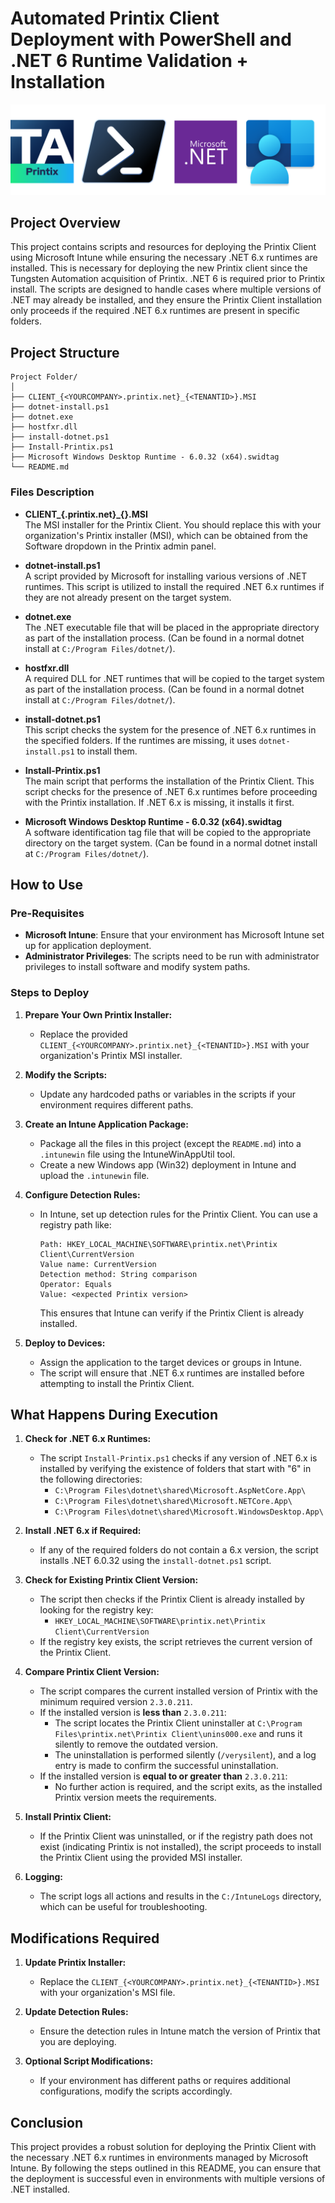 # Automated Printix Client Deployment with PowerShell and .NET 6 Runtime Validation + Installation

<p align="center">
  <img src="banner.png" alt="Automated Printix Deployment with PowerShell and .NET 6" />
</p>

## Project Overview

This project contains scripts and resources for deploying the Printix Client using Microsoft Intune while ensuring the necessary .NET 6.x runtimes are installed. This is necessary for deploying the new Printix client since the Tungsten Automation acquisition of Printix. .NET 6 is required prior to Printix install.
The scripts are designed to handle cases where multiple versions of .NET may already be installed, and they ensure the Printix Client installation only proceeds if the required .NET 6.x runtimes are present in specific folders.

## Project Structure

```
Project Folder/
│
├── CLIENT_{<YOURCOMPANY>.printix.net}_{<TENANTID>}.MSI
├── dotnet-install.ps1
├── dotnet.exe
├── hostfxr.dll
├── install-dotnet.ps1
├── Install-Printix.ps1
├── Microsoft Windows Desktop Runtime - 6.0.32 (x64).swidtag
└── README.md
```

### Files Description

- **CLIENT_{<YOURCOMPANY>.printix.net}_{<TENANTID>}.MSI**  
  The MSI installer for the Printix Client. You should replace this with your organization's Printix installer (MSI), which can be obtained from the Software dropdown in the Printix admin panel.

- **dotnet-install.ps1**  
  A script provided by Microsoft for installing various versions of .NET runtimes. This script is utilized to install the required .NET 6.x runtimes if they are not already present on the target system.

- **dotnet.exe**  
  The .NET executable file that will be placed in the appropriate directory as part of the installation process. (Can be found in a normal dotnet install at `C:/Program Files/dotnet/`).

- **hostfxr.dll**  
  A required DLL for .NET runtimes that will be copied to the target system as part of the installation process. (Can be found in a normal dotnet install at `C:/Program Files/dotnet/`).

- **install-dotnet.ps1**  
  This script checks the system for the presence of .NET 6.x runtimes in the specified folders. If the runtimes are missing, it uses `dotnet-install.ps1` to install them.

- **Install-Printix.ps1**  
  The main script that performs the installation of the Printix Client. This script checks for the presence of .NET 6.x runtimes before proceeding with the Printix installation. If .NET 6.x is missing, it installs it first.

- **Microsoft Windows Desktop Runtime - 6.0.32 (x64).swidtag**  
  A software identification tag file that will be copied to the appropriate directory on the target system. (Can be found in a normal dotnet install at `C:/Program Files/dotnet/`).

## How to Use

### Pre-Requisites

- **Microsoft Intune**: Ensure that your environment has Microsoft Intune set up for application deployment.
- **Administrator Privileges**: The scripts need to be run with administrator privileges to install software and modify system paths.

### Steps to Deploy

1. **Prepare Your Own Printix Installer:**
   - Replace the provided `CLIENT_{<YOURCOMPANY>.printix.net}_{<TENANTID>}.MSI` with your organization's Printix MSI installer.

2. **Modify the Scripts:**
   - Update any hardcoded paths or variables in the scripts if your environment requires different paths.

3. **Create an Intune Application Package:**
   - Package all the files in this project (except the `README.md`) into a `.intunewin` file using the IntuneWinAppUtil tool.
   - Create a new Windows app (Win32) deployment in Intune and upload the `.intunewin` file.

4. **Configure Detection Rules:**
   - In Intune, set up detection rules for the Printix Client. You can use a registry path like:

     ```
     Path: HKEY_LOCAL_MACHINE\SOFTWARE\printix.net\Printix Client\CurrentVersion
     Value name: CurrentVersion
     Detection method: String comparison
     Operator: Equals
     Value: <expected Printix version>
     ```

     This ensures that Intune can verify if the Printix Client is already installed.

5. **Deploy to Devices:**
   - Assign the application to the target devices or groups in Intune.
   - The script will ensure that .NET 6.x runtimes are installed before attempting to install the Printix Client.

## What Happens During Execution

1. **Check for .NET 6.x Runtimes:**
   - The script `Install-Printix.ps1` checks if any version of .NET 6.x is installed by verifying the existence of folders that start with "6" in the following directories:
     - `C:\Program Files\dotnet\shared\Microsoft.AspNetCore.App\`
     - `C:\Program Files\dotnet\shared\Microsoft.NETCore.App\`
     - `C:\Program Files\dotnet\shared\Microsoft.WindowsDesktop.App\`

2. **Install .NET 6.x if Required:**
   - If any of the required folders do not contain a 6.x version, the script installs .NET 6.0.32 using the `install-dotnet.ps1` script.

3. **Check for Existing Printix Client Version:**
   - The script then checks if the Printix Client is already installed by looking for the registry key:
     - `HKEY_LOCAL_MACHINE\SOFTWARE\printix.net\Printix Client\CurrentVersion`
   - If the registry key exists, the script retrieves the current version of the Printix Client.

4. **Compare Printix Client Version:**
   - The script compares the current installed version of Printix with the minimum required version `2.3.0.211`.
   - If the installed version is **less than** `2.3.0.211`:
     - The script locates the Printix Client uninstaller at `C:\Program Files\printix.net\Printix Client\unins000.exe` and runs it silently to remove the outdated version.
     - The uninstallation is performed silently (`/verysilent`), and a log entry is made to confirm the successful uninstallation.
   - If the installed version is **equal to or greater than** `2.3.0.211`:
     - No further action is required, and the script exits, as the installed Printix version meets the requirements.

5. **Install Printix Client:**
   - If the Printix Client was uninstalled, or if the registry path does not exist (indicating Printix is not installed), the script proceeds to install the Printix Client using the provided MSI installer.

6. **Logging:**
   - The script logs all actions and results in the `C:/IntuneLogs` directory, which can be useful for troubleshooting.

## Modifications Required

1. **Update Printix Installer:**
   - Replace the `CLIENT_{<YOURCOMPANY>.printix.net}_{<TENANTID>}.MSI` with your organization's MSI file.

2. **Update Detection Rules:**
   - Ensure the detection rules in Intune match the version of Printix that you are deploying.

3. **Optional Script Modifications:**
   - If your environment has different paths or requires additional configurations, modify the scripts accordingly.

## Conclusion

This project provides a robust solution for deploying the Printix Client with the necessary .NET 6.x runtimes in environments managed by Microsoft Intune. By following the steps outlined in this README, you can ensure that the deployment is successful even in environments with multiple versions of .NET installed.
